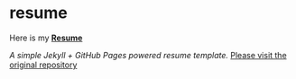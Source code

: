 # resume

Here is my [**Resume**](https://avanathan.github.io/resume)

*A simple Jekyll + GitHub Pages powered resume template.*
[Please visit the original repository](https://github.com/jglovier/resume-template)
